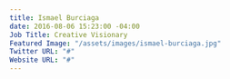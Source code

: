```yaml
---
title: Ismael Burciaga
date: 2016-08-06 15:23:00 -04:00
Job Title: Creative Visionary
Featured Image: "/assets/images/ismael-burciaga.jpg"
Twitter URL: "#"
Website URL: "#"
---
```



